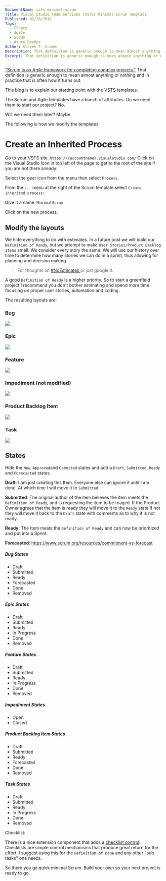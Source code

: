 ```yaml
---
DocumentName: vsts-minimal-scrum
Title: Visual Studio Team Services (VSTS) Minimal Scrum Template
Published: 02/28/2018
Tags: 
  - CSharp
  - Agile
  - Scrum
  - Azure DevOps
Author: Steven T. Cramer
Description: That definition is generic enough to mean almost anything or nothing and in practice that is often how it turns out. This blog is to explain our starting point with the VSTS templates.
Excerpt: That definition is generic enough to mean almost anything or nothing and in practice that is often how it turns out. This blog is to explain our starting point with the VSTS templates.
---
```


["Scrum is an Agile framework for completing complex projects."](https://www.scrumalliance.org/why-scrum)
That definition is generic enough to mean almost anything or nothing and in practice that is often how it turns out.

This blog is to explain our starting point with the VSTS templates.

The Scrum and Agile templates have a bunch of attributes. Do we need them to start our project?  No.

Will we need them later?  Maybe.

The following is how we modify the templates.

# Create an Inherited Process

Go to your VSTS site. `https://{accountname}.visualstudio.com/`
Click on the Visual Studio Icon in top left of the page to get to the root of the site if you are not there already.

Select the gear icon from the menu then select `Process`.

From the `...` menu at the right of the Scrum template select `Create inherited process`:

Give it a name: `MinimalScrum`

Click on the new process.

## Modify the layouts

We hide everything to do with estimates.
In a future post we will build our `Definition of Ready`,
but we attempt to make `User Stories/Product Backlog Items` small.
We consider every story the same.
We will use our history over time to determine how many stories we can do in a sprint,
thus allowing for planning and decision making.

> For thoughts on [#NoEstimates ](https://plan.io/blog/noestimates-6-software-experts-give-their-view/) or just google it.

A good `Definition of Ready` is a higher priority.
So to start a greenfield project I recommend you don't bother estimating and spend more time focusing on proper user
stories, automation and coding.

The resulting layouts are:

### Bug

![](2018-02-24_1936.png)

### Epic

![](2018-02-24_2007.png)

### Feature

![](2018-02-27_2212.png)

### Impediment (not modified)

![](2018-02-24_2010_001.png)

### Product Backlog Item

![](2018-02-24_2010.png)

### Task

![](2018-02-24_2011.png)

## States

Hide the `New`, `Approved`and `Commited` states and add a `Draft`, `Submitted`, `Ready` and `Forecasted` states.

**Draft**: I am just creating this Item. Everyone else can ignore it until I am done.  At which time I will move it to `Submitted`

**Submitted**: The original author of the item believes the item meets the `Definition of Ready`, and is requesting the item to be triaged. If the Product Owner agrees that the item is ready they will move it to the `Ready` state if not they will move it back to the `Draft` state with comments as to why it is not ready.

**Ready**: The Item meats the `Definition of Ready` and can now be prioritized and put into a Sprint.

**Forecasted**: https://www.scrum.org/resources/commitment-vs-forecast

##### Bug States

* Draft
* Submitted
* Ready
* Forecasted
* Done
* Removed

##### Epic States

* Draft
* Submitted
* Ready
* In Progress
* Done
* Removed

##### Feature States

* Draft
* Submitted
* Ready
* In Progress
* Done
* Removed

##### Impediment States

* Open
* Closed

##### Product Backlog Item States

* Draft
* Submitted
* Ready
* Forecasted
* Done
* Removed

##### Task States

* Draft
* Submitted
* Ready
* In Progress
* Done
* Removed

Checklist:

There is a nice extension component that adds a [checklist control](https://marketplace.visualstudio.com/items?itemName=mohitbagra.workitem-checklist).  Checklists are simple control mechanisms that produce great return for the effort. I suggest using this for the `Definition of Done` and any other "sub tasks" one needs.

So there you go quick minimal Scrum. Build your own so your next project is ready to go.
